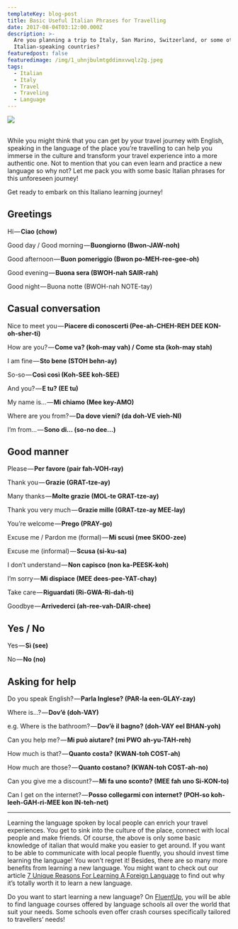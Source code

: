 ```yaml
---
templateKey: blog-post
title: Basic Useful Italian Phrases for Travelling
date: 2017-08-04T03:12:00.000Z
description: >-
  Are you planning a trip to Italy, San Marino, Switzerland, or some other
  Italian-speaking countries?
featuredpost: false
featuredimage: /img/1_uhnjbulmtgddimxvwqlz2g.jpeg
tags:
  - Italian
  - Italy
  - Travel
  - Traveling
  - Language
---
```

![](/img/1_uhnjbulmtgddimxvwqlz2g.jpeg)

<br>While you might think that you can get by your travel journey with English, speaking in the language of the place you’re travelling to can help you immerse in the culture and transform your travel experience into a more authentic one. Not to mention that you can even learn and practice a new language so why not? Let me pack you with some basic Italian phrases for this unforeseen journey!

Get ready to embark on this Italiano learning journey!



## Greetings

Hi — **Ciao (chow)**



Good day / Good morning — **Buongiorno (Bwon-JAW-noh)**



Good afternoon — **Buon pomeriggio (Bwon po-MEH-ree-gee-oh)**



Good evening — **Buona sera (BWOH-nah SAIR-rah)**



Good night — Buona notte (BWOH-nah NOTE-tay)



## Casual conversation

Nice to meet you — **Piacere di conoscerti (Pee-ah-CHEH-REH DEE KON-oh-sher-ti)**



How are you? — **Come va? (koh-may vah) / Come sta (koh-may stah)**



I am fine — **Sto bene (STOH behn-ay)**



So-so — **Così così (Koh-SEE koh-SEE)**



And you? — **E tu? (EE tu)**



My name is… — **Mi chiamo (Mee key-AMO)**



Where are you from? — **Da dove vieni? (da doh-VE vieh-NI)**



I’m from… — **Sono di… (so-no dee…)**

## **Good manner**

Please — **Per favore (pair fah-VOH-ray)**



Thank you — **Grazie (GRAT-tze-ay)**



Many thanks — **Molte grazie (MOL-te GRAT-tze-ay)**



Thank you very much — **Grazie mille (GRAT-tze-ay MEE-lay)**



You’re welcome — **Prego (PRAY-go)**

Excuse me / Pardon me (formal) — **Mi scusi (mee SKOO-zee)**



Excuse me (informal) — **Scusa (si-ku-sa)**



I don’t understand — **Non capisco (non ka-PEESK-koh)**



I’m sorry — **Mi dispiace (MEE dees-pee-YAT-chay)**



Take care — **Riguardati (Ri-GWA-Ri-dah-ti)**



Goodbye — **Arrivederci (ah-ree-vah-DAIR-chee)**

## **Yes / No**

Yes — **Sì (see)**



No — **No (no)**

## **Asking for help**

Do you speak English? — **Parla Inglese? (PAR-la een-GLAY-zay)**



Where is…? — **Dov’é (doh-VAY)**



e.g. Where is the bathroom? — **Dov’è il bagno? (doh-VAY eel BHAN-yoh)**



Can you help me? — **Mi può aiutare? (mi PWO ah-yu-TAH-reh)**



How much is that? — **Quanto costa? (KWAN-toh COST-ah)**



How much are those? — **Quanto costano? (KWAN-toh COST-ah-no)**



Can you give me a discount? — **Mi fa uno sconto? (MEE fah uno Si-KON-to)**



Can I get on the internet? — **Posso collegarmi con internet? (POH-so koh-leeh-GAH-ri-MEE kon IN-teh-net)**

<hr>

Learning the language spoken by local people can enrich your travel experiences. You get to sink into the culture of the place, connect with local people and make friends. Of course, the above is only some basic knowledge of italian that would make you easier to get around. If you want to be able to communicate with local people fluently, you should invest time learning the language! You won’t regret it! Besides, there are so many more benefits from learning a new language. You might want to check out our article [7 Unique Reasons For Learning A Foreign Language](https://blog.fluentup.com/2019-07-04-7-unique-reasons-for-learning-a-foreign-language/) to find out why it’s totally worth it to learn a new language.



Do you want to start learning a new language? On [FluentUp](https://fluentup.com/), you will be able to find language courses offered by language schools all over the world that suit your needs. Some schools even offer crash courses specifically tailored to travellers’ needs!
